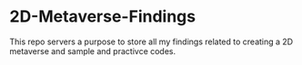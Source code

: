 # 2D-Metaverse-Findings
This repo servers a purpose to store all my findings related to creating a 2D metaverse and sample and practivce codes.
